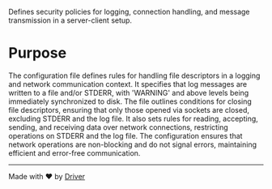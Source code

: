 <!--------------------------------------------------------------------------------->
<!-- IMPORTANT: This file is auto-generated by Driver (https://driver.ai). -------->
<!-- Manual edits may be overwritten on future commits. --------------------------->
<!--------------------------------------------------------------------------------->

Defines security policies for logging, connection handling, and message transmission in a server-client setup.

# Purpose
The configuration file defines rules for handling file descriptors in a logging and network communication context. It specifies that log messages are written to a file and/or STDERR, with 'WARNING' and above levels being immediately synchronized to disk. The file outlines conditions for closing file descriptors, ensuring that only those opened via sockets are closed, excluding STDERR and the log file. It also sets rules for reading, accepting, sending, and receiving data over network connections, restricting operations on STDERR and the log file. The configuration ensures that network operations are non-blocking and do not signal errors, maintaining efficient and error-free communication.

---
Made with ❤️ by [Driver](https://www.driver.ai/)